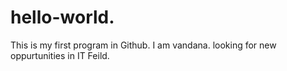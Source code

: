# hello-world.
This is my first program in Github.
I am vandana. looking for new oppurtunities in IT Feild.
